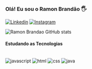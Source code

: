 ### Olá! Eu sou o Ramon Brandão 🖐️

[![Linkedin](https://img.shields.io/badge/LinkedIn-0077B5?style=for-the-badge&logo=linkedin&logoColor=white)](https://www.linkedin.com/in/ramon-brand%C3%A3o-4490b56b/)
[![Instagram](https://img.shields.io/badge/Instagram-E4405F?style=for-the-badge&logo=instagram&logoColor=white)](https://www.instagram.com/r_rbrandao/)

![Ramon Brandao GitHub stats](https://github-readme-stats.vercel.app/api?username=RamonBrandao&show_icons=true&theme=dracula)

#### Estudando as Tecnologias 

<div style="diplay: inline_block"><br/>
<img align="center" alt="javascript" src="https://img.shields.io/badge/JavaScript-F7DF1E?style=for-the-badge&logo=javascript&logoColor=black"/>
  <img align="center" alt="html" src="https://img.shields.io/badge/HTML5-E34F26?style=for-the-badge&logo=html5&logoColor=white"/>
  <img align="center" alt="css" src="https://img.shields.io/badge/CSS-239120?&style=for-the-badge&logo=css3&logoColor=white"/>
   <img align="center" alt="java" src="https://img.shields.io/badge/Java-ED8B00?style=for-the-badge&logo=java&logoColor=white"/>
  
<div>
